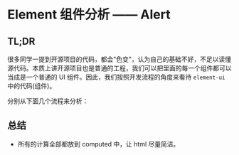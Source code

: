 # Element 组件分析 —— Alert

## TL;DR

很多同学一提到开源项目的代码，都会"色变"，认为自己的基础不好，不足以读懂源代码。本质上讲开源项目也是普通的工程，我们可以把里面的每一个组件都可以当成是一个普通的 UI 组件。因此，我们按照开发流程的角度来看待 `element-ui` 中的代码(组件)。

分别从下面几个流程来分析：

<!-- START doctoc generated TOC please keep comment here to allow auto update -->
<!-- DON'T EDIT THIS SECTION, INSTEAD RE-RUN doctoc TO UPDATE -->

<!-- END doctoc generated TOC please keep comment here to allow auto update -->

## 总结

- 所有的计算全部都放到 computed 中，让 html 尽量简洁。

